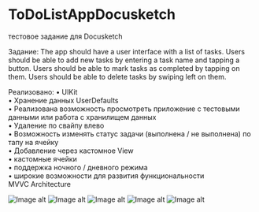 # ToDoListAppDocusketch
тестовое задание для Docusketch

Задание:
The app should have a user interface with a list of tasks.
Users should be able to add new tasks by entering a task name and tapping a button. Users should be able to mark tasks as completed by tapping on them.
Users should be able to delete tasks by swiping left on them.

Реализовано:
• UIKit<br>
• Хранение данных UserDefaults<br>
• Реализована возможность просмотреть приложение с тестовыми данными или работа с хранилищем данных<br>
• Удаление по свайпу влево<br>
• Возможность изменять статус задачи (выполнена / не выполнена) по тапу на ячейку<br>
• Добавление через кастомное View<br>
• кастомные ячейки<br>
• поддержка ночного / дневного режима<br>
• широкие возможности для развития функциональности<br>
MVVC Architecture<br>

![Image alt](https://github.com/nzhkv/ToDoListAppDocusketch/blob/main/img/pic1.png)
![Image alt](https://github.com/nzhkv/ToDoListAppDocusketch/blob/main/img/pic2.png)
![Image alt](https://github.com/nzhkv/ToDoListAppDocusketch/blob/main/img/pic3.png)
![Image alt](https://github.com/nzhkv/ToDoListAppDocusketch/blob/main/img/pic4.png)
![Image alt](https://github.com/nzhkv/ToDoListAppDocusketch/blob/main/img/pic5.png)
